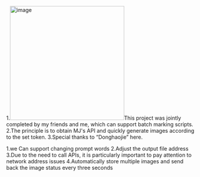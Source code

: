 1.<img width="305" alt="image" src="https://github.com/user-attachments/assets/7159626a-810c-40a6-b53f-7cec5f822330">This project was jointly completed by my friends and me, which can support batch marking scripts. 
2.The principle is to obtain MJ's API and quickly generate images according to the set token.
3.Special thanks to “Donghaojie” here.

1.we Can support changing prompt words
2.Adjust the output file address
3.Due to the need to call APIs, it is particularly important to pay attention to network address issues
4.Automatically store multiple images and send back the image status every three seconds

